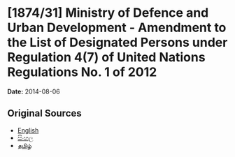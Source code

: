 # [1874/31] Ministry of Defence and Urban Development - Amendment to the List of Designated Persons under Regulation 4(7) of United Nations Regulations No. 1 of 2012

**Date:** 2014-08-06

## Original Sources

- [English](https://documents.gov.lk/view/extra-gazettes/2014/8/1874-31_E.pdf)
- [සිංහල](https://documents.gov.lk/view/extra-gazettes/2014/8/1874-31_S.pdf)
- [தமிழ்](https://documents.gov.lk/view/extra-gazettes/2014/8/1874-31_T.pdf)

